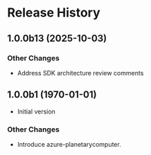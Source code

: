 # Release History

## 1.0.0b13 (2025-10-03)

### Other Changes

  - Address SDK architecture review comments

## 1.0.0b1 (1970-01-01)

- Initial version

### Other Changes

- Introduce azure-planetarycomputer.
